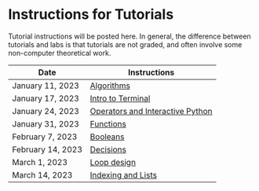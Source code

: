 # Instructions for Tutorials
Tutorial instructions will be posted here. In general, the difference between tutorials and labs is that tutorials are not graded, and often involve some non-computer theoretical work.

| Date              | Instructions                                        |
| ----------------- | --------------------------------------------------- |
| January 11, 2023  | [Algorithms](01-algorithms.md)                      |
| January 17, 2023  | [Intro to Terminal](02-intro_to_terminal.md)        |
| January 24, 2023  | [Operators and Interactive Python](03-operators.md) |
| January 31, 2023  | [Functions](04-functions.md)                        |
| February 7, 2023  | [Booleans](05-booleans.md)                          |
| February 14, 2023 | [Decisions](06-decisions.md)                        |
| March 1, 2023     | [Loop design](07-loop-design.md)                    |
| March 14, 2023    | [Indexing and Lists](08-indexing_lists.md)          |